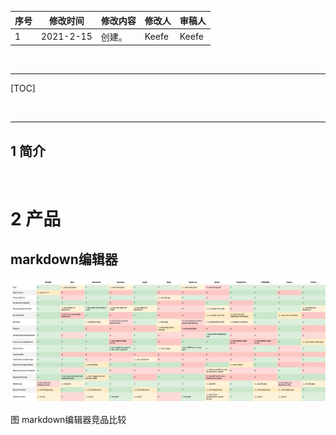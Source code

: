 | 序号  | 修改时间      | 修改内容 | 修改人   | 审稿人   |
| --- | --------- | ---- | ----- | ----- |
| 1   | 2021-2-15 | 创建。  | Keefe | Keefe |

<br>

---

[TOC]

<br>

---

## 1 简介

<br>

# 2 产品

## markdown编辑器

<img title="" src="../../media/software_enginer/product_comparison_makrdown.png" alt="markdown竞品比较" data-align="inline">

图 markdown编辑器竞品比较
